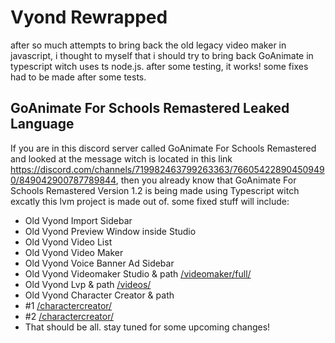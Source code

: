 # Vyond Rewrapped
after so much attempts to bring back the old legacy video maker in javascript, i thought to myself that i should try to bring back GoAnimate in typescript witch uses ts node.js. after some testing, it works! some fixes had to be made after some tests.
## GoAnimate For Schools Remastered Leaked Language
If you are in this discord server called GoAnimate For Schools Remastered and looked at the message witch is located in this link <a href="https://discord.com/channels/719982463799263363/766054228904509490/849042900787789844">https://discord.com/channels/719982463799263363/766054228904509490/849042900787789844</a>, then you already know that GoAnimate For Schools Remastered Version 1.2 is being made using Typescript witch excatly this lvm project is made out of. some fixed stuff will include:
- Old Vyond Import Sidebar
- Old Vyond Preview Window inside Studio
- Old Vyond Video List
- Old Vyond Video Maker
- Old Vyond Voice Banner Ad Sidebar
- Old Vyond Videomaker Studio & path <a href="/videomaker/full/">/videomaker/full/</a>
- Old Vyond Lvp & path <a href="/videos/">/videos/</a>
- Old Vyond Character Creator & path 
- #1 <a href="/charactercreator/">/charactercreator/</a>
- #2 <a href="/charactercreator/new_char/">/charactercreator/</a>
- That should be all. stay tuned for some upcoming changes!

